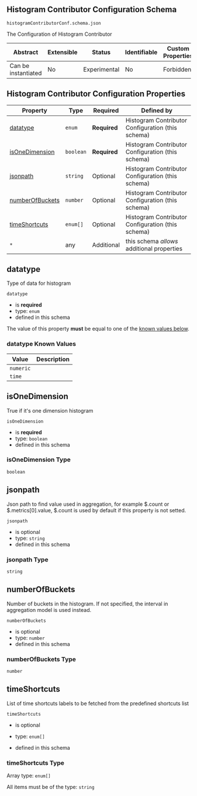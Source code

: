 
## Histogram Contributor Configuration Schema

```
histogramContributorConf.schema.json
```

The Configuration of Histogram Contributor

| Abstract | Extensible | Status | Identifiable | Custom Properties | Additional Properties | Defined In |
|----------|------------|--------|--------------|-------------------|-----------------------|------------|
| Can be instantiated | No | Experimental | No | Forbidden | Permitted |  |

## Histogram Contributor Configuration Properties

| Property | Type | Required | Defined by |
|----------|------|----------|------------|
| [datatype](#datatype) | `enum` | **Required** | Histogram Contributor Configuration (this schema) |
| [isOneDimension](#isonedimension) | `boolean` | **Required** | Histogram Contributor Configuration (this schema) |
| [jsonpath](#jsonpath) | `string` | Optional | Histogram Contributor Configuration (this schema) |
| [numberOfBuckets](#numberofbuckets) | `number` | Optional | Histogram Contributor Configuration (this schema) |
| [timeShortcuts](#timeshortcuts) | `enum[]` | Optional | Histogram Contributor Configuration (this schema) |
| `*` | any | Additional | this schema *allows* additional properties |

## datatype

Type of data for histogram

`datatype`
* is **required**
* type: `enum`
* defined in this schema

The value of this property **must** be equal to one of the [known values below](#datatype-known-values).

### datatype Known Values
| Value | Description |
|-------|-------------|
| `numeric` |  |
| `time` |  |




## isOneDimension

True if it's one dimension histogram

`isOneDimension`
* is **required**
* type: `boolean`
* defined in this schema

### isOneDimension Type


`boolean`





## jsonpath

Json path to find value used in aggregation, for example  $.count or $.metrics[0].value, $.count is used by default if this property is not setted.

`jsonpath`
* is optional
* type: `string`
* defined in this schema

### jsonpath Type


`string`






## numberOfBuckets

Number of buckets in the histogram. If not specified, the interval in aggregation model is used instead.

`numberOfBuckets`
* is optional
* type: `number`
* defined in this schema

### numberOfBuckets Type


`number`






## timeShortcuts

List of time shortcuts labels to be fetched from the predefined shortcuts list

`timeShortcuts`
* is optional
* type: `enum[]`

* defined in this schema

### timeShortcuts Type


Array type: `enum[]`

All items must be of the type:
`string`









